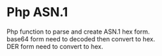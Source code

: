 # Php ASN.1
Php function to parse and create ASN.1 hex form.<br>
base64 form need to decoded then convert to hex.<br>
DER form need to convert to hex.<br>
